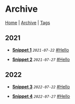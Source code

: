 # Archive

[Home](../README.md) | [Archive](./archive.md) | [Tags](./tags.md)

## 2021
- __[Snippet 1](../src/2021/7/22/s1/README.md)__
  _`2021-07-22`_
  [#Hello](./tags.md#Hello)

- __[Snippet 2](../src/2021/7/27/s2/README.md)__
  _`2021-07-27`_
  [#Hello](./tags.md#Hello)

## 2022
- __[Snippet 3](../src/2022/7/22/s3/README.md)__
  _`2022-07-22`_
  [#Hello](./tags.md#Hello)

- __[Snippet 4](../src/2022/7/27/s4/README.md)__
  _`2022-07-27`_
  [#Hello](./tags.md#Hello)
